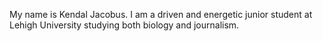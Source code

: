  My name is Kendal Jacobus. I am a driven and energetic junior student at Lehigh University studying both biology and journalism.
